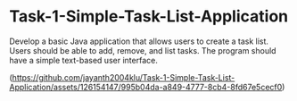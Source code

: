 # Task-1-Simple-Task-List-Application
Develop a basic Java application that allows users to create a task list. Users should be able to add, remove, and list tasks. The program should have a simple text-based user interface.

(https://github.com/jayanth2004klu/Task-1-Simple-Task-List-Application/assets/126154147/995b04da-a849-4777-8cb4-8fd67e5cecf0)
